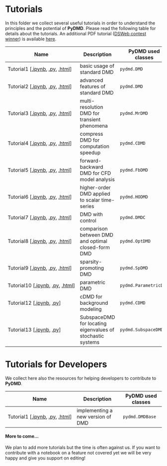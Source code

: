 # Tutorials

In this folder we collect several useful tutorials in order to understand the principles and the potential of **PyDMD**. Please read the following table for details about the tutorials.
An additional PDF tutorial ([DSWeb contest winner](https://dsweb.siam.org/The-Magazine/All-Issues/dsweb-2019-contest-tutorials-on-dynamical-systems-software)) is available [here](tutorial_dsweb.pdf).


| Name  | Description   | PyDMD used classes |
|-------|---------------|--------------------|
| Tutorial1&#160;[[.ipynb](tutorial1/tutorial-1-dmd.ipynb),&#160;[.py](tutorial1/tutorial-1-dmd.py),&#160;[.html](http://mathlab.github.io/PyDMD/tutorial1dmd.html)]| basic usage of standard DMD | `pydmd.DMD` |
| Tutorial2&#160;[[.ipynb](tutorial2/tutorial-2-adv-dmd.ipynb),&#160;[.py](tutorial2/tutorial-2-adv-dmd.py),&#160;[.html](http://mathlab.github.io/PyDMD/tutorial2advdmd.html)] | advanced features of standard DMD | `pydmd.DMD`  |
| Tutorial3&#160;[[.ipynb](tutorial3/tutorial-3-mrdmd.ipynb),&#160;[.py](tutorial3/tutorial-3-mrdmd.py),&#160;[.html](http://mathlab.github.io/PyDMD/tutorial3mrdmd.html)] | multi-resolution DMD for transient phenomena | `pydmd.MrDMD` |
| Tutorial4&#160;[[.ipynb](tutorial4/tutorial-4-cdmd.ipynb),&#160;[.py](tutorial4/tutorial-4-cdmd.py),&#160;[.html](http://mathlab.github.io/PyDMD/tutorial4cdmd.html)] | compress DMD for computation speedup | `pydmd.CDMD`  |
| Tutorial5&#160;[[.ipynb](tutorial5/tutorial-5-fbdmd.ipynb),&#160;[.py](tutorial5/tutorial-5-fbdmd.py),&#160;[.html](http://mathlab.github.io/PyDMD/tutorial5fbdmd.html)] | forward-backward DMD for CFD model analysis | `pydmd.FbDMD`  |
| Tutorial6&#160;[[.ipynb](tutorial6/tutorial-6-hodmd.ipynb),&#160;[.py](tutorial6/tutorial-6-hodmd.py),&#160;[.html](http://mathlab.github.io/PyDMD/tutorial6hodmd.html)] | higher-order DMD applied to scalar time-series | `pydmd.HODMD`  |
| Tutorial7&#160;[[.ipynb](tutorial7/tutorial-7-dmdc.ipynb),&#160;[.py](tutorial7/tutorial-7-dmdc.py),&#160;[.html](http://mathlab.github.io/PyDMD/tutorial7dmdc.html)] | DMD with control | `pydmd.DMDC`  |
| Tutorial8&#160;[[.ipynb](tutorial8/tutorial-8-comparisons.ipynb),&#160;[.py](tutorial8/tutorial-8-comparisons.py),&#160;[.html](http://mathlab.github.io/PyDMD/tutorial8comparison.html)] | comparison between DMD and optimal closed-form DMD | `pydmd.OptDMD`  |
| Tutorial9&#160;[[.ipynb](tutorial9/tutorial-9-spdmd.ipynb),&#160;[.py](tutorial9/tutorial-9-spdmd.py),&#160;[.html](http://mathlab.github.io/PyDMD/tutorial9spdmd.html)] | sparsity-promoting DMD | `pydmd.SpDMD`  |
| Tutorial10&#160;[[.ipynb](tutorial10/tutorial-10-paramdmd.ipynb),&#160;[.py](tutorial10/tutorial-10-paramdmd.py),&#160;[.html](http://mathlab.github.io/PyDMD/tutorial10paramdmd.html)] | parametric DMD | `pydmd.ParametricDMD`  |
| Tutorial12&#160;[[.ipynb](tutorial12/tutorial-12-cdmd.ipynb),&#160;[.py](tutorial12/tutorial-12-cdmd.py)]| cDMD for background modeling | `pydmd.CDMD`  |
| Tutorial13&#160;[[.ipynb](tutorial13/tutorial-13-subspacedmd.ipynb),&#160;[.py](tutorial13/tutorial-13-subspacedmd.py)]| SubspaceDMD for locating eigenvalues of stochastic systems | `pydmd.SubspaceDMD`  |




# Tutorials for Developers

We collect here also the resources for helping developers to contribute to **PyDMD**.


| Name  | Description   | PyDMD used classes |
|-------|---------------|--------------------|
| Tutorial1&#160;[[.ipynb](developers-tutorial1/developers-help-1.ipynb),&#160;[.py](developers-tutorial1/developers-help-1.py),&#160;[.html](http://mathlab.github.io/PyDMD/dev-tutorial1.html)]| implementing a new version of DMD | `pydmd.DMDBase` |



#### More to come...
We plan to add more tutorials but the time is often against us. If you want to contribute with a notebook on a feature not covered yet we will be very happy and give you support on editing!
